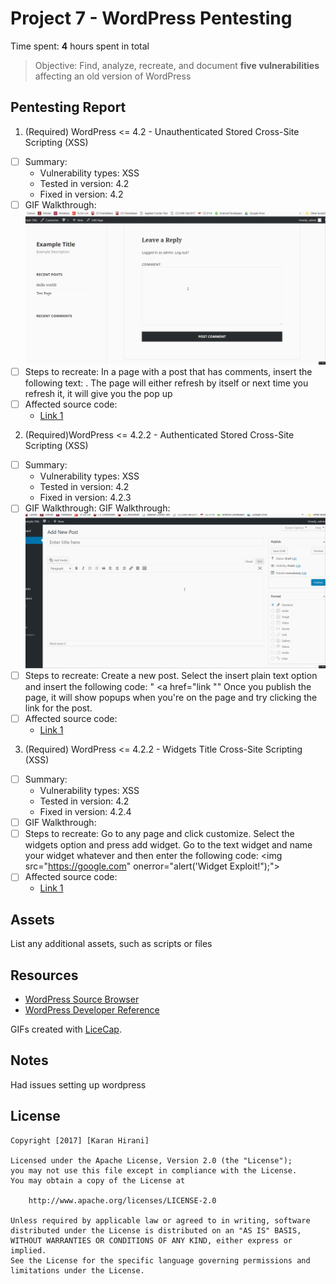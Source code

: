 # Project 7 - WordPress Pentesting

Time spent: **4** hours spent in total

> Objective: Find, analyze, recreate, and document **five vulnerabilities** affecting an old version of WordPress

## Pentesting Report

1. (Required) WordPress <= 4.2 - Unauthenticated Stored Cross-Site Scripting (XSS)
  - [ ] Summary: 
    - Vulnerability types: XSS
    - Tested in version: 4.2
    - Fixed in version:  4.2
  - [ ] GIF Walkthrough: <img src="https://github.com/KaranHirani/Week-7-Project/blob/master/assignment7_1.gif?raw=true" alt="Girl in a jacket">
  - [ ] Steps to recreate: In a page with a post that has comments, insert the following text: <script>while(1){alert(document.cookie);}</script>.  The page will either refresh by itself or next time you refresh it, it will give you the pop up
  - [ ] Affected source code:
    - [Link 1](https://compsecurityconcepts.wordpress.com/tag/cross-site-scripting/)
2. (Required)WordPress <= 4.2.2 - Authenticated Stored Cross-Site Scripting (XSS)
  - [ ] Summary: 
    - Vulnerability types: XSS
    - Tested in version: 4.2
    - Fixed in version: 4.2.3
  - [ ] GIF Walkthrough: GIF Walkthrough: <img src="https://github.com/KaranHirani/Week-7-Project/blob/master/assignment7_2.gif?raw=true" alt="Girl in a jacket">
  - [ ] Steps to recreate: Create a new post. Select the insert plain text option and insert the following code:  " <a href="</a><a title=" onmouseover=alert('test')  ">link</a> ""
Once you publish the page, it will show popups when you're on the page and try clicking the link for the post.
  - [ ] Affected source code:
    - [Link 1](https://github.com/WordPress/WordPress/blob/master/wp-includes/shortcodes.php)
3. (Required) WordPress <= 4.2.2 - Widgets Title Cross-Site Scripting (XSS)
  - [ ] Summary: 
    - Vulnerability types: XSS
    - Tested in version: 4.2
    - Fixed in version: 4.2.4
  - [ ] GIF Walkthrough: 
  - [ ] Steps to recreate: Go to any page and click customize.  Select the widgets option and press add widget.  Go to the text widget and name your widget whatever and then enter the following code: <img src="https://google.com" onerror="alert('Widget Exploit!");">
  - [ ] Affected source code:
    - [Link 1](https://core.trac.wordpress.org/browser/trunk/src/wp-admin/customize.php)


## Assets

List any additional assets, such as scripts or files

## Resources

- [WordPress Source Browser](https://core.trac.wordpress.org/browser/)
- [WordPress Developer Reference](https://developer.wordpress.org/reference/)

GIFs created with [LiceCap](http://www.cockos.com/licecap/).

## Notes

Had issues setting up wordpress

## License

    Copyright [2017] [Karan Hirani]

    Licensed under the Apache License, Version 2.0 (the "License");
    you may not use this file except in compliance with the License.
    You may obtain a copy of the License at

        http://www.apache.org/licenses/LICENSE-2.0

    Unless required by applicable law or agreed to in writing, software
    distributed under the License is distributed on an "AS IS" BASIS,
    WITHOUT WARRANTIES OR CONDITIONS OF ANY KIND, either express or implied.
    See the License for the specific language governing permissions and
    limitations under the License.
